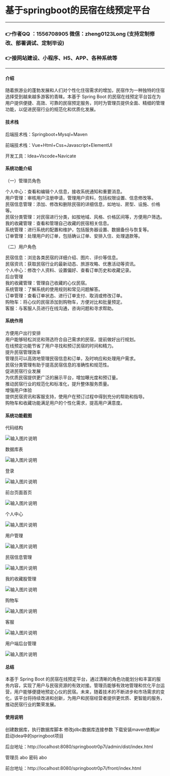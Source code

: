 # 基于springboot的民宿在线预定平台

---
### 👉作者QQ ：1556708905 微信：zheng0123Long (支持定制修改、部署调试、定制毕设)

### 👉接网站建设、小程序、H5、APP、各种系统等

---

#### 介绍

随着旅游业的蓬勃发展和人们对个性化住宿需求的增加，民宿作为一种独特的住宿选择受到越来越多游客的青睐。本基于 Spring Boot 的民宿在线预定平台旨在为用户提供便捷、高效、可靠的民宿预定服务，同时为管理员提供全面、精细的管理功能，以促进民宿行业的规范化和优质化发展。

#### 技术栈

后端技术栈：Springboot+Mysql+Maven

前端技术栈：Vue+Html+Css+Javascript+ElementUI

开发工具：Idea+Vscode+Navicate

#### 系统功能介绍

（一）管理员角色  

个人中心：查看和编辑个人信息，接收系统通知和重要消息。  
用户管理：审核用户注册申请，管理用户资料，包括权限设置、信息修改等。  
民宿信息管理：添加、修改和删除民宿的详细信息，如地址、房型、设施、价格等。  
民宿分类管理：对民宿进行分类，如按地域、风格、价格区间等，方便用户筛选。  
我的收藏管理：查看和管理自己收藏的民宿相关信息。  
系统管理：进行系统的配置和维护，包括服务器设置、数据备份与恢复等。  
订单管理：处理用户的订单，包括确认订单、安排入住、处理退款等。  

（二）用户角色  

民宿信息：浏览各类民宿的详细介绍、图片、评价等信息。  
民宿资讯：获取民宿行业的最新动态、旅游攻略、优惠活动等资讯。  
个人中心：修改个人资料、设置偏好、查看订单历史和收藏记录。  
后台管理  
我的收藏管理：管理自己收藏的心仪民宿。  
系统管理：了解系统的使用规则和常见问题解答。  
订单管理：查看订单状态、进行订单支付、取消或修改订单。  
购物车：将心仪的民宿添加到购物车，方便对比和批量预定。  
客服：与客服人员进行在线沟通，咨询问题和寻求帮助。  

#### 系统作用

方便用户出行安排  
用户能够轻松浏览和筛选符合自己需求的民宿，提前做好出行规划。  
在线预定功能节省了用户寻找和预订民宿的时间和精力。  
提升民宿管理效率  
管理员可以高效地管理民宿信息和订单，及时响应和处理用户需求。  
民宿分类管理有助于提高民宿信息的准确性和规范性。  
促进民宿行业发展  
为优质民宿提供更广泛的展示平台，增加曝光度和预订量。  
推动民宿行业的规范化和标准化，提升整体服务质量。  
增强用户体验  
提供民宿资讯和客服支持，使用户在预订过程中得到充分的帮助和指导。  
购物车和收藏功能满足用户的个性化需求，提高用户满意度。  

#### 系统功能截图

代码结构

![输入图片说明](images/fa272a4958dff4eede2cd747ac4d4eb.png)

数据库表

![输入图片说明](images/1eeaefa230c2932a22462ff48588166.png)

登录

![输入图片说明](images/2a7ec644aa8e2fb1c839cdd4a3fb7c3.png)

前台页面首页

![输入图片说明](images/cdcecfd2ae5f14bcb868e2a283db0a0.png)

个人中心

![输入图片说明](images/a883da2cc7f18e875861535ad27e440.png)

用户管理

![输入图片说明](images/6a0aa1c0eefdc2c2869385c7b6caa90.png)

民宿信息管理

![输入图片说明](images/2fddf3239edd360424ff94a129bc6ae.png)

我的收藏股管理

![输入图片说明](images/3b170e7c0475a63cdb51c51464e4268.png)

购物车

![输入图片说明](images/b02e620fd9dd8bbc43cff3dd8d8bcc8.png)

客服

![输入图片说明](images/00e7c1a8816e5db4b80a24a5f772b73.png)

用户端后台管理

![输入图片说明](images/f3d437188d7a80de95beeaea976d34e.png)

#### 总结

本基于 Spring Boot 的民宿在线预定平台，通过清晰的角色功能划分和丰富的服务内容，实现了用户与民宿资源的有效对接。管理员能够有效地管理和优化平台运营，用户能够便捷地预定心仪的民宿。未来，随着技术的不断进步和市场需求的变化，该平台将持续改进和创新，为用户和民宿经营者提供更优质、更智能的服务，推动民宿行业的繁荣发展。

#### 使用说明

创建数据库，执行数据库脚本 修改jdbc数据库连接参数 下载安装maven依赖jar 启动idea中的springboot项目

后台地址：http://localhost:8080/springbootr0p7i/admin/dist/index.html

管理员  abo 密码 abo

前台地址：http://localhost:8080/springbootr0p7i/front/index.html


